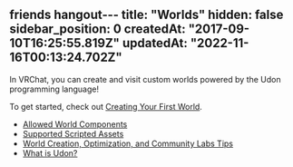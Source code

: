 friends hangout---
title: "Worlds"
hidden: false
sidebar_position: 0
createdAt: "2017-09-10T16:25:55.819Z"
updatedAt: "2022-11-16T00:13:24.702Z"
---
In VRChat, you can create and visit custom worlds powered by the Udon programming language!

To get started, check out [Creating Your First World](/worlds/creating-your-first-world).

- [Allowed World Components](/worlds/whitelisted-world-components) 
- [Supported Scripted Assets](/worlds/supported-assets) 
- [World Creation, Optimization, and Community Labs Tips](/worlds/submitting-a-world-to-be-made-public)
- [What is Udon?](/worlds/udon)

